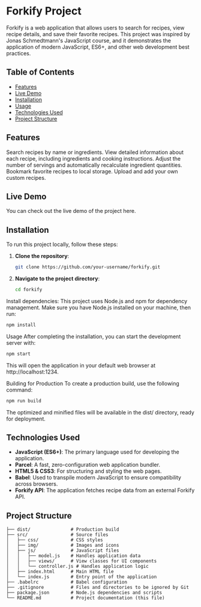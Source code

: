 # Forkify Project

Forkify is a web application that allows users to search for recipes, view recipe details, and save their favorite recipes. This project was inspired by Jonas Schmedtmann's JavaScript course, and it demonstrates the application of modern JavaScript, ES6+, and other web development best practices.

## Table of Contents

- [Features](#features)
- [Live Demo](#live-demo)
- [Installation](#installation)
- [Usage](#usage)
- [Technologies Used](#technologies-used)
- [Project Structure](#project-structure)

## Features

Search recipes by name or ingredients.
View detailed information about each recipe, including ingredients and cooking instructions.
Adjust the number of servings and automatically recalculate ingredient quantities.
Bookmark favorite recipes to local storage.
Upload and add your own custom recipes.

## Live Demo

You can check out the live demo of the project here.

## Installation

To run this project locally, follow these steps:

1.  **Clone the repository**:

    ```bash
    git clone https://github.com/your-username/forkify.git

    ```

2.  **Navigate to the project directory**:

    ```bash
    cd forkify

    ```

Install dependencies:
This project uses Node.js and npm for dependency management. Make sure you have Node.js installed on your machine, then run:

```bash
npm install
```

Usage
After completing the installation, you can start the development server with:

```bash
npm start
```

This will open the application in your default web browser at http://localhost:1234.

Building for Production
To create a production build, use the following command:

```bash
npm run build
```

The optimized and minified files will be available in the dist/ directory, ready for deployment.

## Technologies Used

- **JavaScript (ES6+)**: The primary language used for developing the application.
- **Parcel**: A fast, zero-configuration web application bundler.
- **HTML5 & CSS3**: For structuring and styling the web pages.
- **Babel**: Used to transpile modern JavaScript to ensure compatibility across browsers.
- **Forkify API**: The application fetches recipe data from an external Forkify API.

## Project Structure

```plaintext
├── dist/               # Production build
├── src/                # Source files
│   ├── css/            # CSS styles
│   ├── img/            # Images and icons
│   ├── js/             # JavaScript files
│   │   ├── model.js    # Handles application data
│   │   ├── views/      # View classes for UI components
│   │   └── controller.js # Handles application logic
│   ├── index.html      # Main HTML file
│   └── index.js        # Entry point of the application
├── .babelrc            # Babel configuration
├── .gitignore          # Files and directories to be ignored by Git
├── package.json        # Node.js dependencies and scripts
└── README.md           # Project documentation (this file)
```
